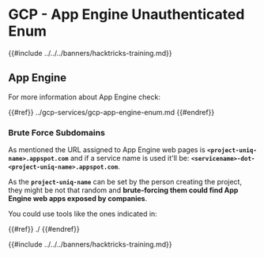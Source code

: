 # GCP - App Engine Unauthenticated Enum

{{#include ../../../banners/hacktricks-training.md}}

## App Engine

For more information about App Engine check:

{{#ref}}
../gcp-services/gcp-app-engine-enum.md
{{#endref}}

### Brute Force Subdomains

As mentioned the URL assigned to App Engine web pages is **`<project-uniq-name>.appspot.com`** and if a service name is used it'll be: **`<servicename>-dot-<project-uniq-name>.appspot.com`**.

As the **`project-uniq-name`** can be set by the person creating the project, they might be not that random and **brute-forcing them could find App Engine web apps exposed by companies**.

You could use tools like the ones indicated in:

{{#ref}}
./
{{#endref}}

{{#include ../../../banners/hacktricks-training.md}}




